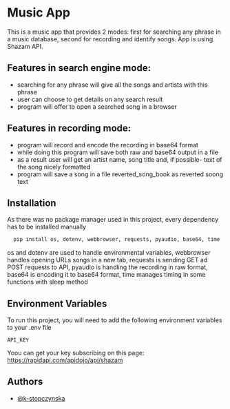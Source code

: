 # Music App

This is a music app that provides 2 modes: first for searching any phrase in a music database, second for recording and identify songs. App is using Shazam API.


## Features in search engine mode:

- searching for any phrase will give all the songs and artists with this phrase
- user can choose to get details on any search result
- program will offer to open a searched song in a browser

## Features in recording mode:
- program will record and encode the recording in base64 format
- while doing this program will save both raw and base64 output in a file
- as a result user will get an artist name, song title and, if possible- text of the song nicely formatted
- program will save a song in a file reverted_song_book as reverted soong text


## Installation

As there was no package manager used in this project, every dependency has to be installed manually

```bash
  pip install os, dotenv, webbrowser, requests, pyaudio, base64, time
```

os and dotenv are used to handle environmental variables, webbrowser handles opening URLs songs in a new tab, requests is sending GET ad POST requests to API, pyaudio is handling the recording in raw format, base64 is encoding it to base64 format, time manages timing in some functions with sleep method
    
## Environment Variables

To run this project, you will need to add the following environment variables to your .env file

`API_KEY`

Yoou can get your key subscribing on this page: https://rapidapi.com/apidojo/api/shazam


## Authors

- [@k-stopczynska](https://www.github.com/k-stopczynska)

